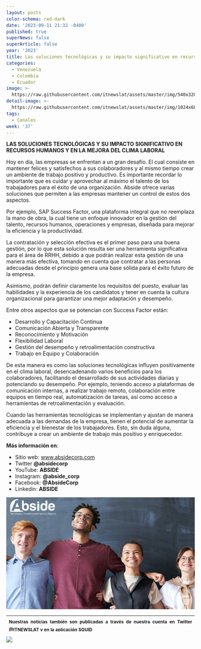 ```yaml
---
layout: posts
color-schema: red-dark
date: '2023-09-11 21:32 -0400'
published: true
superNews: false
superArticle: false
year: '2023'
title: Las soluciones tecnológicas y su impacto significativo en recursos humanos
categories:
  - Venezuela
  - Colombia
  - Ecuador
image: >-
  https://raw.githubusercontent.com/itnewslat/assets/master/img/540x320/Abside-Recursos-Humanos-p.jpg
detail-image: >-
  https://raw.githubusercontent.com/itnewslat/assets/master/img/1024x680/Abside-Recursos-Humanos-g.jpg
tags:
  - Canales
week: '37'
---
```

**LAS SOLUCIONES TECNOLÓGICAS Y SU IMPACTO SIGNIFICATIVO EN RECURSOS HUMANOS Y EN LA MEJORA DEL CLIMA LABORAL**

Hoy en día, las empresas se enfrentan a un gran desafío. El cual consiste en mantener felices y satisfechos a sus colaboradores y al mismo tiempo crear un ambiente de trabajo positivo y productivo. Es importante recordar lo importante que es cuidar y aprovechar al máximo el talento de los trabajadores para el éxito de una organización. Abside ofrece varias soluciones que permiten a las empresas mantener un control de estos dos aspectos.

Por ejemplo, SAP Success Factor, una plataforma integral que no reemplaza la mano de obra, la cual tiene un enfoque innovador en la gestión del talento, recursos humanos, operaciones y empresas, diseñada para mejorar la eficiencia y la productividad. 

La contratación y selección efectiva es el primer paso para una buena gestión, por lo que esta solución resulta ser una herramienta significativa para el área de RRHH, debido a que podrán realizar esta gestión de una manera más efectiva, tomando en cuenta que contratar a las personas adecuadas desde el principio genera una base sólida para el éxito futuro de la empresa. 

Asimismo, podrán definir claramente los requisitos del puesto, evaluar las habilidades y la experiencia de los candidatos y tener en cuenta la cultura organizacional para garantizar una mejor adaptación y desempeño.

Entre otros aspectos que se potencian con Success Factor están:

- Desarrollo y Capacitación Continua
- Comunicación Abierta y Transparente
- Reconocimiento y Motivación
- Flexibilidad Laboral
- Gestión del desempeño y retroalimentación constructiva
- Trabajo en Equipo y Colaboración

De esta manera es como las soluciones tecnológicas influyen positivamente en el clima laboral, desencadenando varios beneficios para los colaboradores, facilitando el desarrollado de sus actividades diarias y potenciando su desempeño. Por ejemplo, teniendo acceso a plataformas de comunicación internas, a realizar trabajo remoto, colaboración entre equipos en tiempo real, automatización de tareas, así como acceso a herramientas de retroalimentación y evaluación.

Cuando las herramientas tecnológicas se implementan y ajustan de manera adecuada a las demandas de la empresa, tienen el potencial de aumentar la eficiencia y el bienestar de los trabajadores. Esto, sin duda alguna, contribuye a crear un ambiente de trabajo más positivo y enriquecedor.

**Más información en**:
- Sitio web: www.absidecorp.com
- Twitter **@absidecorp**
- YouTube: **ABSIDE**
- Instagram: **@abside_corp**
- Facebook: **@AbsideCorp**
- Linkedin: **ABSIDE**

![](https://raw.githubusercontent.com/itnewslat/assets/master/img/540x320/Abside-Recursos-Humanos-p.jpg)

<table style="height: 42px;" width="569">
<tbody>
<tr>
<td style="text-align: justify;"><sub><strong>Nuestras noticias también son publicadas a través de nuestra cuenta en Twitter <a href="https://twitter.com/itnewslat?lang=es">@ITNEWSLAT</a> y en la aplicación <a href="https://squidapp.co/en/">SQUID</a></strong></sub></td>
</tr>
</tbody>
</table>

<img src="https://tracker.metricool.com/c3po.jpg?hash=56f88a41e39ab42c063cc51676587a04"/>
